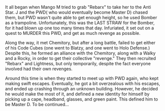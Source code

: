 It all began when Mango M tried to grab "Rebarx" to take her to the Anti Star. J and the PWD( who would eventually become Master D) chased them, but PWD wasn't quite able to get enough height, so he used Bomber as a trampoline. Unfortunately, this was the LAST STRAW for the Bomber, for it had blown up one too many times that day. Infuriated, it set out on a quest to MURDER this PWD, and get as much revenge as possible. 

Along the way, it met Chemitory, but after a long battle, failed to get either of his Code Cubes (one went to Blatzy, and one went to Holo Defense.) Despite this, he formed an alliance with the Chemitory, along with a Walky and a Rocky, in order to get their collective "revenge." They then recruited "Rebarx" and Lightness, but only temporarily, despite the fact everyone involved had their own revenges. 

Around this time is when they started to meet up with PWD again, who kept making swift escapes. Eventually, he got a bit overzealous with his escapes, and ended up crashing through an unknown building. However, he decided he would make the most of it, and defined a new identity for himself by picking up a cape, headband, glasses, and green paint. This defined him to be Master D. To be continued...

